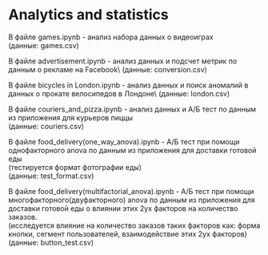 # Analytics and statistics
В файле games.ipynb - анализ набора данных о видеоиграх\
(данные: games.csv)

В файле advertisement.ipynb - анализ данных и подсчет метрик по данным о рекламе на Facebook\ 
(данные: conversion.csv)

В файле bicycles in London.ipynb - анализ данных и поиск аномалий в данных о прокате велосипедов в Лондоне\ 
(данные: london.csv)

В файле couriers_and_pizza.ipynb - анализ данных и А/Б тест по данным из приложения для курьеров пиццы\
(данные: couriers.csv)

В файле food_delivery(one_way_anova).ipynb - А/Б тест при помощи однофакторного anova по данным из приложения для доставки готовой еды\
(тестируется формат фотографии еды)\
(данные: test_format.csv)

В файле food_delivery(multifactorial_anova).ipynb - А/Б тест при помощи многофакторного(двуфакторного) anova по данным из приложения для доставки готовой еды о влиянии этих 2ух факторов на количество заказов.\
(исследуется влияние на количество заказов таких факторов как: форма кнопки, сегмент пользователей, взаимодействие этих 2ух факторов)\
(данные: button_test.csv)
